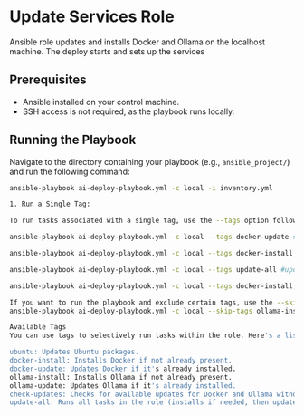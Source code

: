 # Update Services Role

 Ansible role updates and installs Docker and Ollama on the localhost machine.
 The deploy starts and sets up the services

## Prerequisites

* Ansible installed on your control machine.
* SSH access is not required, as the playbook runs locally.

## Running the Playbook

Navigate to the directory containing your playbook (e.g., `ansible_project/`) and run the following command:

```bash
ansible-playbook ai-deploy-playbook.yml -c local -i inventory.yml

1. Run a Single Tag:

To run tasks associated with a single tag, use the --tags option followed by the tag name:

ansible-playbook ai-deploy-playbook.yml -c local --tags docker-update #just to update docker

ansible-playbook ai-deploy-playbook.yml -c local --tags docker-install,docker-update #to install and update docker only

ansible-playbook ai-deploy-playbook.yml -c local --tags update-all #updates everything

ansible-playbook ai-deploy-playbook.yml -c local --tags docker-install,ollama-update

If you want to run the playbook and exclude certain tags, use the --skip-tags option:
ansible-playbook ai-deploy-playbook.yml -c local --skip-tags ollama-install

Available Tags
You can use tags to selectively run tasks within the role. Here's a list of the available tags:

ubuntu: Updates Ubuntu packages.
docker-install: Installs Docker if not already present.
docker-update: Updates Docker if it's already installed.
ollama-install: Installs Ollama if not already present.
ollama-update: Updates Ollama if it's already installed.
check-updates: Checks for available updates for Docker and Ollama without performing the update.
update-all: Runs all tasks in the role (installs if needed, then updates).